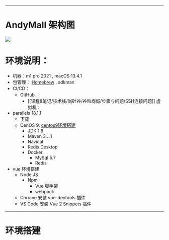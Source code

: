 
----
# AndyMall 架构图
![](https://i.imgur.com/PDv6F32.png)


# 环境说明：

- 机器：m1 pro 2021  , macOS:13.4.1 
- 包管理： [Homebrew](Configuration/homebrew/Homebrew.md) , sdkman 
- CI/CD：
	- GitHub ：
		- [[课程&笔记/技术栈/尚硅谷/谷粒商城/步骤与问题/SSH连接问题]]
虚拟机：
- parallels 18.1.1  
	- [下载](https://luoxx.top/archives/pd-18-active)
	- CenOS 9.  [centos9环境搭建](课程&笔记/技术栈/尚硅谷/谷粒商城/步骤与问题/centos9环境搭建.md)
		- JDK 1.8
		- Maven 3.. .1
		- Navicat
		- Redis Desktop
		- Docker
			- MySql 5.7
			- Redis
- vue 环境搭建
	- Node JS
		- Npm
			- Vue 脚手架
			- webpack
	- Chrome 安装 vue-devtools 插件
	- VS Code 安装 Vue 2 Snippets 插件


----
# 环境搭建





